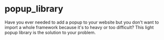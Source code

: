 # popup_library
Have you ever needed to add a popup to your website but you don't want to import a whole framework because it's to heavy or too difficult? This light popup library is the solution to your problem.
